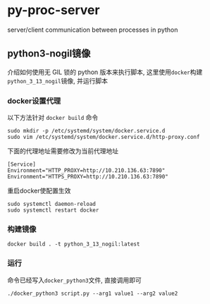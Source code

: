 # py-proc-server
server/client communication between processes in python

## python3-nogil镜像

介绍如何使用无 GIL 锁的 python 版本来执行脚本, 这里使用`docker`构建`python_3_13_nogil`镜像, 并运行脚本

### docker设置代理

以下方法针对 `docker build` 命令

```
sudo mkdir -p /etc/systemd/system/docker.service.d
sudo vim /etc/systemd/system/docker.service.d/http-proxy.conf
```

下面的代理地址需要修改为当前代理地址
```
[Service]
Environment="HTTP_PROXY=http://10.210.136.63:7890"
Environment="HTTPS_PROXY=http://10.210.136.63:7890"
```

重启docker使配置生效

```
sudo systemctl daemon-reload
sudo systemctl restart docker
```

### 构建镜像

```
docker build . -t python_3_13_nogil:latest
```

### 运行

命令已经写入`docker_python3`文件, 直接调用即可
```
./docker_python3 script.py --arg1 value1 --arg2 value2
```

